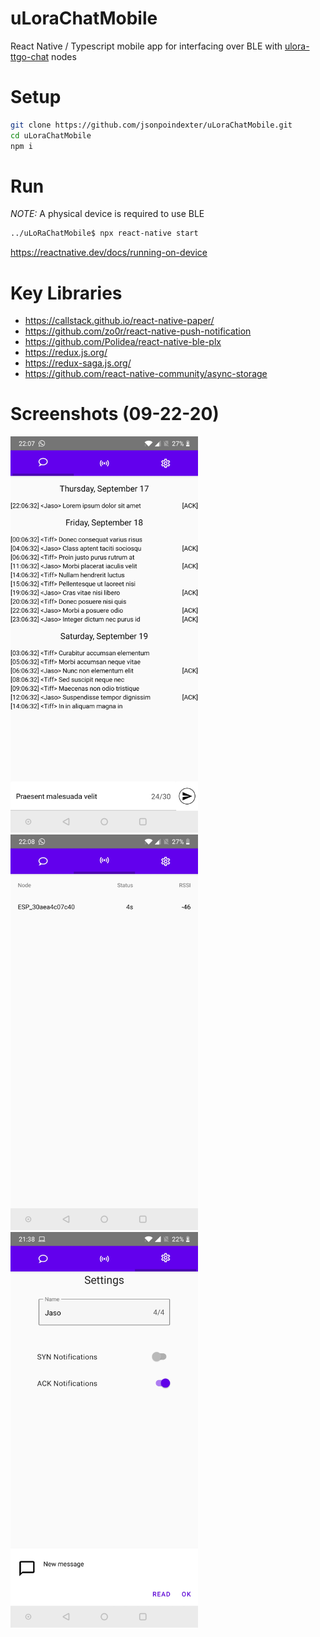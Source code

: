 # uLoraChatMobile
React Native / Typescript mobile app for interfacing over BLE with [ulora-ttgo-chat](https://github.com/jsonpoindexter/ulora-ttgo-chat_node) nodes

# Setup
```bash
git clone https://github.com/jsonpoindexter/uLoraChatMobile.git
cd uLoraChatMobile
npm i
```

# Run
*NOTE:* A physical device is required to use BLE
```bash
../uLoRaChatMobile$ npx react-native start
```
https://reactnative.dev/docs/running-on-device

# Key Libraries
* https://callstack.github.io/react-native-paper/
* https://github.com/zo0r/react-native-push-notification
* https://github.com/Polidea/react-native-ble-plx
* https://redux.js.org/
* https://redux-saga.js.org/
* https://github.com/react-native-community/async-storage

# Screenshots (09-22-20)
<img src="https://github.com/jsonpoindexter/uLoraChatMobile/blob/master/ulora-chat_chat-menu.jpg" width="300"/>
<img src="https://github.com/jsonpoindexter/uLoraChatMobile/blob/master/ulora-chat_connectivity-menu.jpg" width="300"/>
<img src="https://github.com/jsonpoindexter/uLoraChatMobile/blob/master/ulora-chat_settings-menu.jpg" width="300"/>
